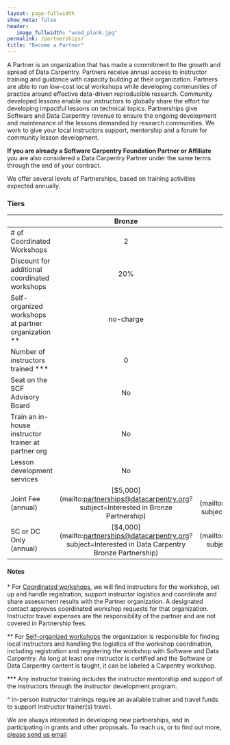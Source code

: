 ```yaml
---
layout: page-fullwidth
show_meta: false
header:
   image_fullwidth: "wood_plank.jpg"
permalink: /partnerships/
title: "Become a Partner"
---
```


A Partner is an organization that has made a commitment to the growth and spread
of Data Carpentry. Partners receive annual access to instructor training and guidance with capacity building at their organization. Partners are able to run low-cost local workshops while developing communities of practice around effective data-driven reproducible research. Community developed lessons enable our instructors to globally share the effort for developing impactful lessons on technical topics. Partnerships give Software and Data Carpentry revenue to ensure the ongoing development and maintenance of the lessons demanded by research communities. We work to give your local instructors support, mentorship and a forum for community lesson development.

**If you are already a Software Carpentry Foundation Partner or Affiliate** you are also considered a Data Carpentry Partner under the same terms through the end of your contract. 

We offer several levels of Partnerships, based on training activities expected annually.

### Tiers



||Bronze|Silver|Gold|Platinum|
| ------|:------:|:------:|:------:|:------:|
|# of Coordinated Workshops|2|4|6|negotiable|
|Discount for additional <br>coordinated workshops|20%|33%|50%|negotiable|
|Self-organized workshops<br> at partner organization **|no-charge|no-charge|no-charge|no-charge|
|Number of instructors <br>trained ***|0|6 online|15 with possibility <br>for in-person^<br>training event|negotiable|
|Seat on the <br>SCF Advisory Board|No|Yes|Yes|Yes|
|Train an in-house instructor <br>trainer at partner org|No|No|No|Available|
|Lesson development <br>services|No|No|No|Available|
|Joint Fee (annual)|[$5,000](mailto:partnerships@datacarpentry.org?subject=Interested in Bronze Partnership)|[$7,500](mailto:partnerships@datacarpentry.org?subject=Interested in Silver Partnership)|[$15,000](mailto:partnerships@datacarpentry.org?subject=Interested in Gold Partnership)|[Contact us](mailto:partnerships@datacarpentry.org?subject=Interested in Platinum Partnership)|
|SC or DC Only (annual)|[$4,000](mailto:partnerships@datacarpentry.org?subject=Interested in Data Carpentry Bronze Partnership)|[$6,500](mailto:partnerships@datacarpentry.org?subject=Interested in Data Carpentry Silver Partnership)|[$12,500](mailto:partnerships@datacarpentry.org?subject=Interested in Data Carpentry Gold Partnership)|[Contact us](mailto:partnerships@datacarpentry.org?subject=Interested in Data Carpentry only Partnership)|


#### Notes

\* For [Coordinated workshops](/workshops-host/), we will find instructors for the workshop, set up and handle registration, support instructor logistics and coordinate and share assessment results with the Partner organization. A designated contact approves coordinated workshop requests for that organization. Instructor travel expenses are the responsibility of the partner and are not covered in Partnership fees.

\*\* For [Self-organized workshops](/self-organized-workshops/) the organization is responsible for finding local instructors and handling the logistics of the workshop coordination, including registration and registering the workshop with Software and Data Carpentry. As long at least one instructor is certified and the Software or Data Carpentry content is taught, it can be labeled a Carpentry workshop.

\*\*\* Any instructor training includes the instructor mentorship and support of the instructors through the instructor development program.

^ in-person instructor trainings require an available trainer and travel funds to support instructor trainer(s) travel.

We are always interested in developing new partnerships, and in participating in grants and other proposals. To reach us, or to find out more, [please send us email](mailto:partnerships@datacarpentry.org)
